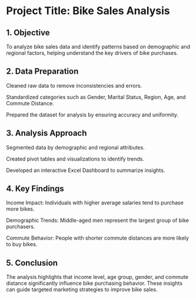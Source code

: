 # Project Title: Bike Sales Analysis
## 1. Objective
To analyze bike sales data and identify patterns based on demographic and regional factors, helping understand the key drivers of bike purchases.

## 2. Data Preparation
Cleaned raw data to remove inconsistencies and errors.

Standardized categories such as Gender, Marital Status, Region, Age, and Commute Distance.

Prepared the dataset for analysis by ensuring accuracy and uniformity.

## 3. Analysis Approach
Segmented data by demographic and regional attributes.

Created pivot tables and visualizations to identify trends.

Developed an interactive Excel Dashboard to summarize insights.

## 4. Key Findings
Income Impact: Individuals with higher average salaries tend to purchase more bikes.

Demographic Trends: Middle-aged men represent the largest group of bike purchasers.

Commute Behavior: People with shorter commute distances are more likely to buy bikes.

## 5. Conclusion
The analysis highlights that income level, age group, gender, and commute distance significantly influence bike purchasing behavior. These insights can guide targeted marketing strategies to improve bike sales.
